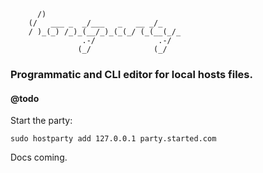 ```
      /)
    (/   ___ _  _/___   _   __ _/_
    / )_(_) /_)_(__/_)_(_(_/ (_(__(_/_
                .-/              .-/
               (_/              (_/
```

### Programmatic and CLI editor for local hosts files.

#### @todo

Start the party:

`
sudo hostparty add 127.0.0.1 party.started.com
`

Docs coming.
